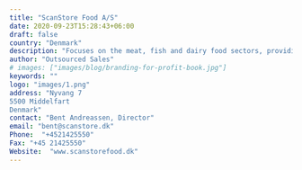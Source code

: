 ```yaml
---
title: "ScanStore Food A/S"
date: 2020-09-23T15:28:43+06:00
draft: false
country: "Denmark"
description: "Focuses on the meat, fish and dairy food sectors, providing processing and packaging solutions. We are able to supply either a single machine or a bespoke processing line. We work with the very best machine suppliers available to fulfil the high demands equired by the food market today. ScanStore’s experienced project department make life easier for our clients. Our highly skilled service team provide comprehensive support for our customers."
author: "Outsourced Sales"
# images: ["images/blog/branding-for-profit-book.jpg"]
keywords: ""
logo: "images/1.png"
address: "Nyvang 7
5500 Middelfart
Denmark"
contact: "Bent Andreassen, Director"
email: "bent@scanstore.dk"
Phone:  "+4521425550"
Fax: "+45 21425550​​​​​​​"
Website:  "www.scanstorefood.dk"
---
```

